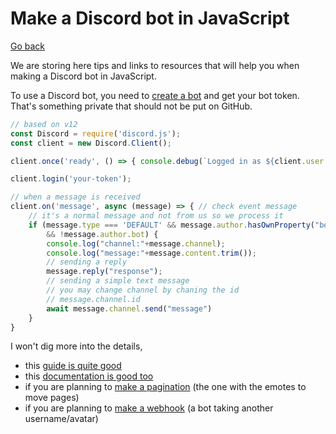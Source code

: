 # Make a Discord bot in JavaScript

[Go back](..#discord)

We are storing here tips and links to resources that will help you when making a Discord bot in JavaScript. 

To use a Discord bot, you need to [create a bot](https://discord.com/developers/applications/me) and get your bot token. That's something private that should not be put on GitHub.

```js
// based on v12
const Discord = require('discord.js');
const client = new Discord.Client();

client.once('ready', () => { console.debug(`Logged in as ${client.user.tag}!`) });

client.login('your-token');

// when a message is received
client.on('message', async (message) => { // check event message
    // it's a normal message and not from us so we process it
    if (message.type === 'DEFAULT' && message.author.hasOwnProperty("bot")
        && !message.author.bot) {
        console.log("channel:"+message.channel);
        console.log("message:"+message.content.trim());
        // sending a reply
        message.reply("response");
        // sending a simple text message
        // you may change channel by chaning the id
        // message.channel.id
        await message.channel.send("message")
    }
}
```

I won't dig more into the details,

* this [guide is quite good](https://discordjs.guide/#before-you-begin)
* this [documentation is good too](https://discord.js.org/#/docs/main/stable/general/welcome)
* if you are planning to [make a pagination](https://github.com/gazmull/discord-paginationembed#readme) (the one with the emotes to move pages)
* if you are planning to [make a webhook](webhook.md) (a bot taking another username/avatar)